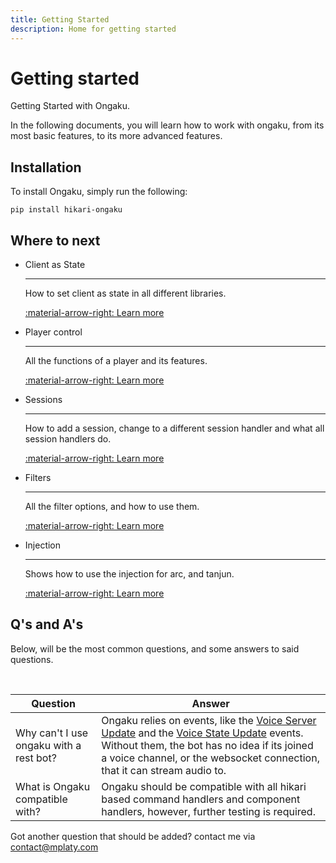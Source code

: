 ```yaml
---
title: Getting Started
description: Home for getting started
---
```


# Getting started

Getting Started with Ongaku.

In the following documents, you will learn how to work with ongaku, from its most basic features, to its more advanced features.

## Installation

To install Ongaku, simply run the following:

```
pip install hikari-ongaku
```

## Where to next

<div class="grid cards" markdown>

 -  Client as State

    ---

    How to set client as state in all different libraries.

    [:material-arrow-right: Learn more](./client.md)

 -  Player control

    ---

    All the functions of a player and its features.

    [:material-arrow-right: Learn more](./player.md)

 -  Sessions

    ---

    How to add a session, change to a different session handler and what all session handlers do.

    [:material-arrow-right: Learn more](./session.md)

 -  Filters

    ---

    All the filter options, and how to use them.

    [:material-arrow-right: Learn more](./filters.md)

 -  Injection

    ---

    Shows how to use the injection for arc, and tanjun.

    [:material-arrow-right: Learn more](./injection.md)

</div>

## Q's and A's

Below, will be the most common questions, and some answers to said questions.

<br>

|Question|Answer|
|--------|------|
|Why can't I use ongaku with a rest bot?|Ongaku relies on events, like the [Voice Server Update](https://docs.hikari-py.dev/en/latest/reference/hikari/events/voice_events/#hikari.events.voice_events.VoiceServerUpdateEvent) and the [Voice State Update](https://docs.hikari-py.dev/en/latest/reference/hikari/events/voice_events/#hikari.events.voice_events.VoiceStateUpdateEvent) events. Without them, the bot has no idea if its joined a voice channel, or the websocket connection, that it can stream audio to.|
|What is Ongaku compatible with?|Ongaku should be compatible with all hikari based command handlers and component handlers, however, further testing is required.|

Got another question that should be added? contact me via [contact@mplaty.com](mailto:contact@mplaty.com)
